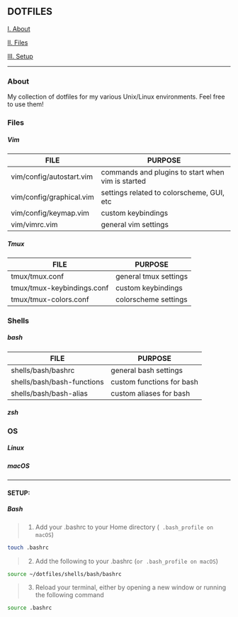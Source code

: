 ## DOTFILES

[ I. About](#About)

[ II. Files](#Files)

[ III. Setup](#Setup)

---

### About

My collection of dotfiles for my various Unix/Linux environments. Feel free to use them! 

### Files

##### Vim
| FILE | PURPOSE |
|---|---|
| vim/config/autostart.vim | commands and plugins to start when vim is started |
| vim/config/graphical.vim | settings related to colorscheme, GUI, etc |
| vim/config/keymap.vim | custom keybindings |
| vim/vimrc.vim | general vim settings |

##### Tmux
| FILE | PURPOSE |
|---|---|
| tmux/tmux.conf | general tmux settings |
| tmux/tmux-keybindings.conf | custom keybindings |
| tmux/tmux-colors.conf | colorscheme settings |

### Shells

##### bash
| FILE | PURPOSE |
|---|---|
| shells/bash/bashrc | general bash settings |
| shells/bash/bash-functions | custom functions for bash |
| shells/bash/bash-alias | custom aliases for bash |

##### zsh

### OS

##### Linux 



##### macOS

---

#### SETUP:

##### Bash

> 1) Add your .bashrc to your Home directory (` .bash_profile on macOS`)

```bash
touch .bashrc
```

> 2) Add the following to your .bashrc (`or .bash_profile on macOS`)

```bash
source ~/dotfiles/shells/bash/bashrc
```

> 3) Reload your terminal, either by opening a new window or running the following command

```bash
source .bashrc
```


